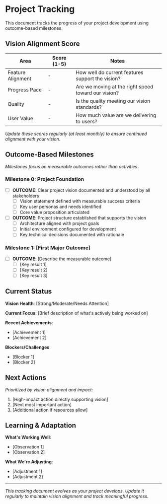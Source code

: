 # Project Tracking

This document tracks the progress of your project development using outcome-based milestones.

## Vision Alignment Score

| Area | Score (1-5) | Notes |
|------|-------------|-------|
| Feature Alignment | - | How well do current features support the vision? |
| Progress Pace | - | Are we moving at the right speed toward our vision? |
| Quality | - | Is the quality meeting our vision standards? |
| User Value | - | How much value are we delivering to users? |

*Update these scores regularly (at least monthly) to ensure continued alignment with your vision.*

## Outcome-Based Milestones

*Milestones focus on measurable outcomes rather than activities.*

### Milestone 0: Project Foundation
- [ ] **OUTCOME**: Clear project vision documented and understood by all stakeholders
  - [ ] Vision statement defined with measurable success criteria
  - [ ] Key user personas and needs identified
  - [ ] Core value proposition articulated
- [ ] **OUTCOME**: Project structure established that supports the vision
  - [ ] Architecture aligned with project goals
  - [ ] Initial environment configured for development
  - [ ] Key technical decisions documented with rationale

### Milestone 1: [First Major Outcome]
- [ ] **OUTCOME**: [Describe the measurable outcome]
  - [ ] [Key result 1]
  - [ ] [Key result 2]
  - [ ] [Key result 3]

## Current Status

**Vision Health**: [Strong/Moderate/Needs Attention]

**Current Focus**: [Brief description of what's actively being worked on]

**Recent Achievements**:
- [Achievement 1]
- [Achievement 2]

**Blockers/Challenges**:
- [Blocker 1]
- [Blocker 2]

## Next Actions

*Prioritized by vision alignment and impact:*

1. [High-impact action directly supporting vision]
2. [Next most important action]
3. [Additional action if resources allow]

## Learning & Adaptation

**What's Working Well**:
- [Observation 1]
- [Observation 2]

**What We're Adjusting**:
- [Adjustment 1]
- [Adjustment 2]

---

*This tracking document evolves as your project develops. Update it regularly to maintain vision alignment and track meaningful progress.* 